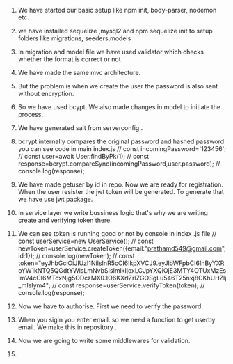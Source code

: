 1) We have started our basic setup like npm init, body-parser, nodemon etc.
2) we have installed sequelize ,mysql2 and npm sequelize init to setup folders like migrations, seeders,models
3) In migration and model file we have used validator which checks whether the format is correct or not
4) We have made the same mvc architecture.
5) But the problem is when we create the user the password is also sent without encryption.
6) So we have used bcypt. We also made changes in model to initiate the process.
7) We have generated salt from serverconfig .
8) bcrypt internally compares the original password and hashed password you can see code in main index.js 
    // const incomingPassword='123456';
        // const user=await User.findByPk(1);
        // const response=bcrypt.compareSync(incomingPassword,user.password);
        // console.log(response);

9) We have made getuser by id in repo. Now we are ready for registration. When the user resister the jwt token will be generated. To generate that we have use jwt package.
10) In service layer we write bussiness logic that's why we are writing create and verifying token there.
11) We can see token is running good or not by console in index .js file 
    // const userService=new UserService();
        // const newToken=userService.createToken({email:"prathamd549@gmail.com",id:1});
        // console.log(newToken);
        // const token="eyJhbGciOiJIUzI1NiIsInR5cCI6IkpXVCJ9.eyJlbWFpbCI6InByYXRoYW1kNTQ5QGdtYWlsLmNvbSIsImlkIjoxLCJpYXQiOjE3MTY4OTUxMzEsImV4cCI6MTcxNjg5ODczMX0.1O6KXrlZrlZGOSgLu546T25nxj8CKhUHZlj_mIsIym4";
        // const response=userService.verifyToken(token);
        // console.log(response);
12) Now we have to authorise. First we need to verify the password.
13) When you sigin you enter email. so we need a function to get userby email. We make this in repository .
14) Now we are going to write some middlewares for validation.
15) 